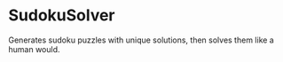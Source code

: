 # SudokuSolver
Generates sudoku puzzles with unique solutions, then solves them like a human would.
